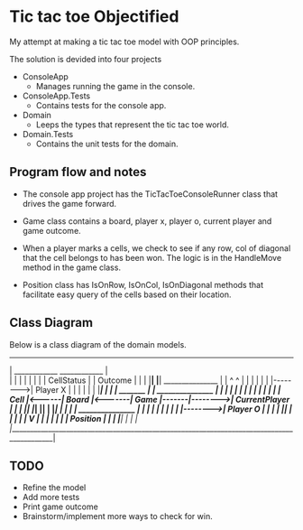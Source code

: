 # Tic tac toe Objectified

My attempt at making a tic tac toe model with OOP principles.

The solution is devided into four projects

- ConsoleApp
    - Manages running the game in the console.
- ConsoleApp.Tests
    - Contains tests for the console app.
- Domain
    - Leeps the types that represent the tic tac toe world.
- Domain.Tests
    - Contains the unit tests for the domain.


## Program flow and notes

- The console app project has the TicTacToeConsoleRunner class that drives the game forward.

- Game class contains a board, player x, player o, current player and game outcome.

- When a player marks a cells, we check to see if any row, col of diagonal that the cell belongs to has been won. The logic is in the HandleMove method in the game class.

- Position class has IsOnRow, IsOnCol, IsOnDiagonal methods that facilitate easy query of the cells based on their location.


## Class Diagram

Below is a class diagram of the domain models.

 ___________________________________________________________________________________________
|   ____________                         ____________                                       |   
|  |            |                       |            |                                      |
|  | CellStatus |                       |   Outcome  |                                      |
|  |____________|                       |____________|                  _______________     |
|        ^                                     ^                       |               |    |
|        |                                     |             |-------->|    Player X   |    |
|        |                                     |             |         |_______________|    |
|    ____|_____         _______          ______|_____        |          _______________     |
|   |          |       |       |        |            |       |         |               |    |
|   |   Cell   |<------| Board |<-------|    Game    |-------|-------->| CurrentPlayer |    |
|   |__________|       |_______|        |____________|       |         |_______________|    |
|        |                                                   |          _______________     |
|        |                                                   |         |               |    |
|        |                                                   |-------->|    Player O   |    |
|        |                                                             |_______________|    |
|        |                                                                                  |
|    ____V_____                                                                             |
|   |          |                                                                            |
|   | Position |                                                                            |
|   |__________|                                                                            |
|                                                                                           |
|___________________________________________________________________________________________|



## TODO

- Refine the model 
- Add more tests
- Print game outcome
- Brainstorm/implement more ways to check for win.